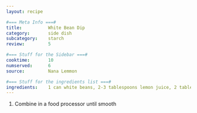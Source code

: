 ```yaml
---
layout: recipe

#=== Meta Info ===#
title: 			White Bean Dip
category:		side dish					
subcategory:	starch
review:			5

#=== Stuff for the Sidebar ===#
cooktime:		10
numserved:		6
source:			Nana Lemmon

#=== Stuff for the ingredients list ===#
ingredients:	1 can white beans, 2-3 tablespoons lemon juice, 2 tablespoons olive oil, 1/2 tsp rosemary, 1 small garlic clove, 1/4 teaspoon red pepper flakes, coarse salt and ground pepper to taste, 2 tablespoons water
---
```


1. Combine in a food processor until smooth
